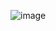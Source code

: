 ![image](https://github.com/chandlerbing65nm/UniversalFakeDetection/assets/62779617/a2572655-8299-4141-9210-e06aa773d87d)
